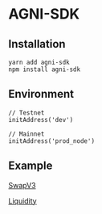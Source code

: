 # AGNI-SDK


## Installation
  
  ```
  yarn add agni-sdk
  npm install agni-sdk
  ```


## Environment

  ```
  // Testnet
  initAddress('dev')

  // Mainnet
  initAddress('prod_node')
  ```


## Example

[SwapV3](test/swapv3/swapv3.spec.ts)

[Liquidity](test/pool/poolv3.spec.ts)


